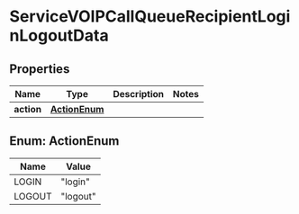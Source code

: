 

# ServiceVOIPCallQueueRecipientLoginLogoutData


## Properties

| Name | Type | Description | Notes |
|------------ | ------------- | ------------- | -------------|
|**action** | [**ActionEnum**](#ActionEnum) |  |  |



## Enum: ActionEnum

| Name | Value |
|---- | -----|
| LOGIN | &quot;login&quot; |
| LOGOUT | &quot;logout&quot; |



